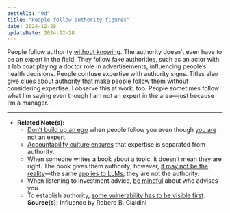 ```yaml
---
zettelId: "9d"
title: "People follow authority figures"
date: 2024-12-28
updateDate: 2024-12-28
---
```



People follow authority [without knowing](/notes20d/). The authority doesn’t even have to be an expert in the field. They follow fake authorities, such as an actor with a lab coat playing a doctor role in advertisements, influencing people’s health decisions. People confuse expertise with authority signs. Titles also give clues about authority that make people follow them without considering expertise. I observe this at work, too. People sometimes follow what I’m saying even though I am not an expert in the area—just because I’m a manager.

---

- **Related Note(s):**
  - [Don’t build up an ego](/notes/7/) when people follow you even though [you are not an expert](/notes/9/).
  - [Accountability culture ensures](/notes/31/) that expertise is separated from authority.
  - When someone writes a book about a topic, it doesn’t mean they are right. The book gives them authority; however, [it may not be the reality](/notes/69/)—the same [applies to LLMs](/notes/69a/); they are not the authority.
  - When listening to investment advice, [be mindful](/notes/80/) about who advises you.
  - To establish authority, [some vulnerability has to be visible first](/notes/33b/).
**Source(s):** Influence by Roberd B. Cialdini
